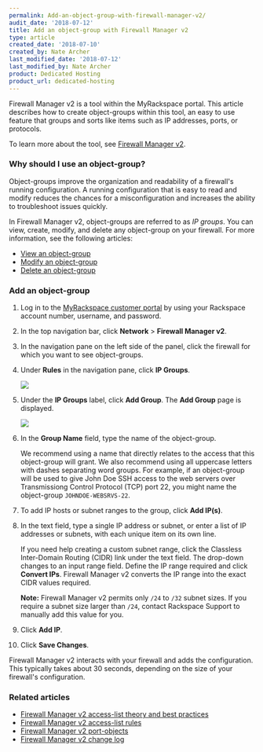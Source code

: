 ```yaml
---
permalink: Add-an-object-group-with-firewall-manager-v2/
audit_date: '2018-07-12'
title: Add an object-group with Firewall Manager v2
type: article
created_date: '2018-07-10'
created_by: Nate Archer
last_modified_date: '2018-07-12'
last_modified_by: Nate Archer
product: Dedicated Hosting
product_url: dedicated-hosting
---
```


Firewall Manager v2 is a tool within the MyRackspace portal. This article describes how to create object-groups within this tool, an easy to use feature that groups and sorts like items such as IP addresses, ports, or protocols.

To learn more about the tool, see [Firewall Manager v2](/how-to/firewall-manager-v2).

### Why should I use an object-group?

Object-groups improve the organization and readability of a firewall's running configuration. A running configuration that is easy to read and modify reduces the chances for a misconfiguration and increases the ability to troubleshoot issues quickly.

In Firewall Manager v2, object-groups are referred to as *IP groups*. You can view, create, modify, and delete any object-group on your firewall. For more information, see the following articles:

- [View an object-group](/how-to/view-an-object-group-with-firewall-manager-v2)
- [Modify an object-group](/how-to/modify-an-object-group-with-firewall-manager-v2)
- [Delete an object-group](/how-to/delete-an-object-group-with-firewall-manager-v2)

### Add an object-group

1. Log in to the [MyRackspace customer portal](https://my.rackspace.com/portal/auth/login) by using your Rackspace account number, username, and password.

2. In the top navigation bar, click **Network** > **Firewall Manager v2**.

3. In the navigation pane on the left side of the panel, click the firewall for which you want to see object-groups.

4. Under **Rules** in the navigation pane, click **IP Groups**.

    <img src="{% asset_path dedicated-hosting/firewall-manager-v2-object-groups/ip-groups.png %}" />

5. Under the **IP Groups** label, click **Add Group**. The **Add Group** page is displayed.

    <img src="{% asset_path dedicated-hosting/firewall-manager-v2-object-groups/add-object-group.png %}" />

6. In the **Group Name** field, type the name of the object-group.

    We recommend using a name that directly relates to the access that this object-group will grant. We also recommend using all uppercase letters with dashes separating word groups. For example, if an object-group will be used to give John Doe SSH access to the web servers over Transmissiong Control Protocol (TCP) port 22, you might name the object-group `JOHNDOE-WEBSRVS-22`.

7. To add IP hosts or subnet ranges to the group, click **Add IP(s)**.

8. In the text field, type a single IP address or subnet, or enter a list of IP addresses or subnets, with each unique item on its own line.

    If you need help creating a custom subnet range, click the Classless Inter-Domain Routing (CIDR) link under the text field. The drop-down changes to an input range field. Define the IP range required and click **Convert IPs**. Firewall Manager v2 converts the IP range into the exact CIDR values required.

    **Note:** Firewall Manager v2 permits only `/24` to `/32` subnet sizes. If you require a subnet size larger than `/24`, contact Rackspace Support to manually add this value for you.

9. Click **Add IP**.

10. Click **Save Changes**.

Firewall Manager v2 interacts with your firewall and adds the configuration. This typically takes about 30 seconds, depending on the size of your firewall's configuration.

### Related articles

- [Firewall Manager v2 access-list theory and best practices](/how-to/firewall-manager-v2-access-list-theory-and-best-practices)
- [Firewall Manager v2 access-list rules](/how-to/firewall-manager-v2-access-list-rules)
- [Firewall Manager v2 port-objects](/how-to/firewall-manager-v2-port-groups)
- [Firewall Manager v2 change log](/how-to/firewall-manager-v2-change-log)
